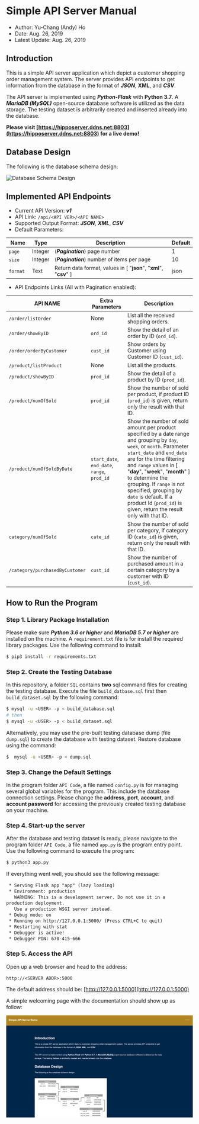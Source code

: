 
# Simple API Server Manual

* Author: Yu-Chang (Andy) Ho
* Date: Aug. 26, 2019
* Latest Update: Aug. 26, 2019

## Introduction

This is a simple API server application which depict a customer shopping order management system.
The server provides API endpoints to get information from the database in the format of ***JSON***, **XML**, and ***CSV***.

The API server is implemented using ***Python-Flask*** with **Python 3.7**. A ***MariaDB (MySQL)*** open-source database software is utilized as the data storage. The testing dataset is arbitrarily created and inserted already into the database.

**Please visit [https://hipposerver.ddns.net:8803](https://hipposerver.ddns.net:8803) for a live demo!**

## Database Design

The following is the database schema design:

![Database Schema Design](./schema.png)

## Implemented API Endpoints

* Current API Version: ***v1***
* API Link: `/api/<API VER>/<API NAME>`
* Supported Output Format: ***JSON***, ***XML***, ***CSV***
* Default Parameters:

| Name     | Type     | Description                    | Default     |
|----------|----------|--------------------------------|-------------|
| `page `| Integer | (***Pagination***) page number | 1 |
| `size `| Integer | (***Pagination***) number of items per page | 10 |
| `format `| Text | Return data format, values in [ "**json**", "**xml**", "**csv**" ] | json |

* API Endpoints Links (All with Pagination enabled):

| API NAME     | Extra Parameters          | Description                    |
|--------------|---------------------------|--------------------------------|
| `/order/listOrder` | None | List all the received shopping orders. |
| `/order/showByID` | `ord_id` | Show the detail of an order by ID (`ord_id`). |
| `/order/orderByCustomer` | `cust_id` | Show orders by Customer using Customer ID (`cust_id`). |
| `/product/listProduct` | None | List all the products. |
| `/product/showByID` | `prod_id` | Show the detail of a product by ID (`prod_id`). |
| `/product/numOfSold` | `prod_id` | Show the number of sold per product, if product ID (`prod_id`) is given, return only the result with that ID. |
| `/product/numOfSoldByDate` | `start_date`, `end_date`, `range`, `prod_id` | Show the number of sold amount per product specified by a date range and grouping by `day`, `week`, or `month`. Parameter `start_date` and `end_date` are for the time filtering and `range` values in [ "**day**", "**week**", "**month**" ] to determine the grouping. If `range` is not specified, grouping by `date` is default. If a product Id (`prod_id`) is given, return the result only with that ID. |
| `category/numOfSold` | `cate_id` | Show the number of sold per category, if category ID (`cate_id`) is given, return only the result with that ID. |
| `/category/purchasedByCustomer` | `cust_id` | Show the number of purchased amount in a certain category by a customer with ID (`cust_id`). |

## How to Run the Program

### Step 1. Library Package Installation

Please make sure ***Python 3.6 or higher*** and ***MariaDB 5.7 or higher*** are installed on the machine. A `requirement.txt` file is for install the required library packages. Use the following command to install:

```bash
$ pip3 install -r requirements.txt
```

### Step 2. Create the Testing Database

In this repository, a folder `SQL` contains **two** sql command files for creating the testing database. Execute the file `build_datbase.sql` first then `build_dataset.sql` by the following command:

```bash
$ mysql -u <USER> -p < build_database.sql
# then
$ mysql -u <USER> -p < build_dataset.sql
```

Alternatively, you may use the pre-built testing database dump (file `dump.sql`) to create the database with testing dataset. Restore database using the command:

```bash
$  mysql -u <USER> -p < dump.sql
```

### Step 3. Change the Default Settings

In the program folder `API Code`, a file named `config.py` is for managing several global variables for the program. This include the database connection settings. Please change the **address**, **port**, **account**, and **account password** for accessing the previously created testing database on your machine.

### Step 4. Start-up the server

After the database and testing dataset is ready, please navigate to the program folder `API Code`, a file named `app.py` is the program entry point. Use the following command to execute the program:

```bash
$ python3 app.py
```

If everything went well, you should see the following message:

```
 * Serving Flask app "app" (lazy loading)
 * Environment: production
   WARNING: This is a development server. Do not use it in a production deployment.
   Use a production WSGI server instead.
 * Debug mode: on
 * Running on http://127.0.0.1:5000/ (Press CTRL+C to quit)
 * Restarting with stat
 * Debugger is active!
 * Debugger PIN: 670-415-666
```

### Step 5. Access the API

Open up a web browser and head to the address:
```
http://<SERVER ADDR>:5000
```

The default address should be: [http://127.0.0.1:5000](http://127.0.0.1:5000)

A simple welcoming page with the documentation should show up as follow:

![Demo Server Main Page](./demo_server.png)
